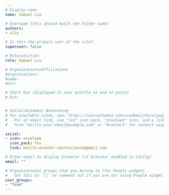 ```yaml
---
# Display name
name: Samuel Liu

# Username (this should match the folder name)
authors:
- sliu

# Is this the primary user of the site?
superuser: false

# Role/position
role: Samuel Liu

# Organizations/Affiliations
#organizations:
#name: 
#url:

# Short bio (displayed in user profile at end of posts)
# bio:


# Social/Academic Networking
# For available icons, see: https://sourcethemes.com/academic/docs/page-builder/#icons
#   For an email link, use "fas" icon pack, "envelope" icon, and a link in the
#   form "mailto:your-email@example.com" or "#contact" for contact widget.

social:
- icon: envelope
  icon_pack: fas
  link: mailto:eventer.neuroscience@gmail.com

# Enter email to display Gravatar (if Gravatar enabled in Config)
email: ""

# Organizational groups that you belong to (for People widget)
#   Set this to `[]` or comment out if you are not using People widget.
user_groups:
- "Team"
---
```

